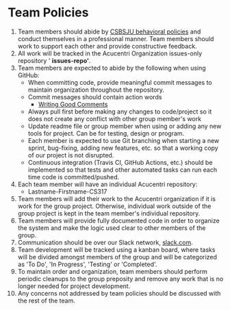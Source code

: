 # **Team Policies**

1. Team members should abide by [CSBSJU behavioral policies](https://www.csbsju.edu/csb-student-development/student-life-policies) and conduct themselves in a professional manner. Team members should work to support each other and provide constructive feedback.
2. All work will be tracked in the Acucentri Organization issues-only repository &#39; **issues-repo&#39;**.
3. Team members are expected to abide by the following when using GitHub:
   - When committing code, provide meaningful commit messages to maintain organization throughout the repository.
   - Commit messages should contain action words
     - [Writing Good Comments](https://github.com/erlang/otp/wiki/writing-good-commit-messages)
   - Always pull first before making any changes to code/project so it does not create any conflict with other group member&#39;s work
   - Update readme file or group member when using or adding any new tools for project. Can be for testing, design or program.
   - Each member is expected to use Git branching when starting a new sprint, bug-fixing, adding new features, etc. so that a working copy of our project is not disrupted.
   - Continuous integration (Travis CI, GitHub Actions, etc.) should be implemented so that tests and other automated tasks can run each time code is committed/pushed.
4. Each team member will have an individual Acucentri repository:
   - Lastname-Firstname-CS317
5. Team members will add their work to the Acucentri organization if it is work for the group project. Otherwise, individual work outside of the group project is kept in the team member&#39;s individual repository.
6. Team members will provide fully documented code in order to organize the system and make the logic used clear to other members of the group.
7. Communication should be over our Slack network, [slack.com](http://acucentri.slack.com).
8. Team development will be tracked using a kanban board, where tasks will be divided amongst members of the group and will be categorized as &#39;To Do&#39;, &#39;In Progress&#39;, &#39;Testing&#39; or &#39;Completed&#39;.
9. To maintain order and organization, team members should perform periodic cleanups to the group preposity and remove any work that is no longer needed for project development.
10. Any concerns not addressed by team policies should be discussed with the rest of the team.
